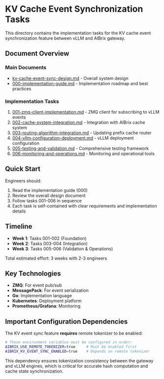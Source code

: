 # KV Cache Event Synchronization Tasks

This directory contains the implementation tasks for the KV cache event synchronization feature between vLLM and AIBrix gateway.

## Document Overview

### Main Documents
- [kv-cache-event-sync-design.md](kv-cache-event-sync-design.md) - Overall system design
- [000-implementation-guide.md](000-implementation-guide.md) - Implementation roadmap and best practices

### Implementation Tasks
1. [001-zmq-client-implementation.md](001-zmq-client-implementation.md) - ZMQ client for subscribing to vLLM events
2. [002-cache-system-integration.md](002-cache-system-integration.md) - Integration with AIBrix cache system
3. [003-routing-algorithm-integration.md](003-routing-algorithm-integration.md) - Updating prefix cache router
4. [004-vllm-configuration-deployment.md](004-vllm-configuration-deployment.md) - vLLM deployment configuration
5. [005-testing-and-validation.md](005-testing-and-validation.md) - Comprehensive testing framework
6. [006-monitoring-and-operations.md](006-monitoring-and-operations.md) - Monitoring and operational tools

## Quick Start

Engineers should:
1. Read the implementation guide (000)
2. Review the overall design document
3. Follow tasks 001-006 in sequence
4. Each task is self-contained with clear requirements and implementation details

## Timeline

- **Week 1**: Tasks 001-002 (Foundation)
- **Week 2**: Tasks 003-004 (Integration)
- **Week 3**: Tasks 005-006 (Validation & Operations)

Total estimated effort: 3 weeks with 2-3 engineers

## Key Technologies

- **ZMQ**: For event pub/sub
- **MessagePack**: For event serialization
- **Go**: Implementation language
- **Kubernetes**: Deployment platform
- **Prometheus/Grafana**: Monitoring

## Important Configuration Dependencies

The KV event sync feature **requires** remote tokenizer to be enabled:

```bash
# These environment variables must be configured in order:
AIBRIX_USE_REMOTE_TOKENIZER=true     # Must be enabled first
AIBRIX_KV_EVENT_SYNC_ENABLED=true    # Depends on remote tokenizer
```

This dependency ensures tokenization consistency between the gateway and vLLM engines, which is critical for accurate hash computation and cache state synchronization.